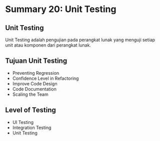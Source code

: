 # Summary 20: Unit Testing
## Unit Testing
Unit Testing adalah pengujian pada perangkat lunak yang menguji setiap
unit atau komponen dari perangkat lunak.

## Tujuan Unit Testing
- Preventing Regression
- Confidence Level in Refactoring
- Improve Code Design
- Code Documentation
- Scaling the Team

## Level of Testing
- UI Testing
- Integration Testing
- Unit Testing

